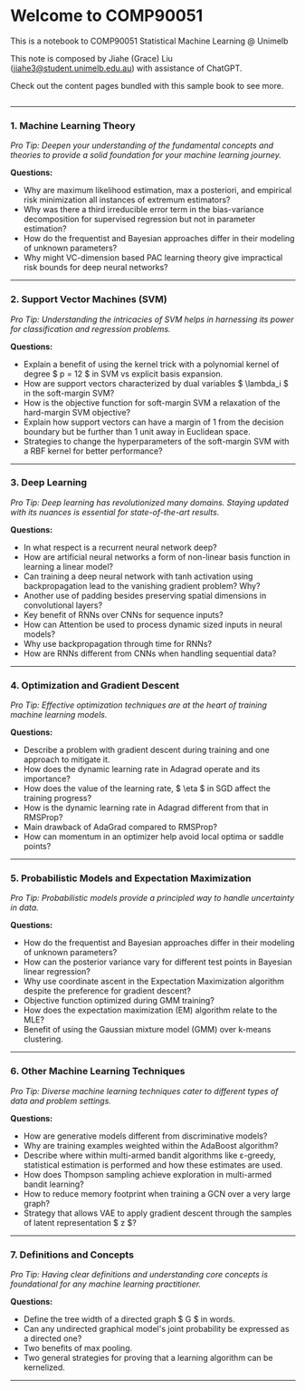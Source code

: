 # Welcome to COMP90051

This is a notebook to COMP90051 Statistical Machine Learning @ Unimelb

This note is composed by Jiahe (Grace) Liu (jiahe3@student.unimelb.edu.au) with assistance of ChatGPT.

Check out the content pages bundled with this sample book to see more.

```{tableofcontents}
```

---

### 1. **Machine Learning Theory**
*Pro Tip: Deepen your understanding of the fundamental concepts and theories to provide a solid foundation for your machine learning journey.*

**Questions:**
- Why are maximum likelihood estimation, max a posteriori, and empirical risk minimization all instances of extremum estimators?
- Why was there a third irreducible error term in the bias-variance decomposition for supervised regression but not in parameter estimation?
- How do the frequentist and Bayesian approaches differ in their modeling of unknown parameters?
- Why might VC-dimension based PAC learning theory give impractical risk bounds for deep neural networks?

---

### 2. **Support Vector Machines (SVM)**
*Pro Tip: Understanding the intricacies of SVM helps in harnessing its power for classification and regression problems.*

**Questions:**
- Explain a benefit of using the kernel trick with a polynomial kernel of degree $ p = 12 $ in SVM vs explicit basis expansion.
- How are support vectors characterized by dual variables $ \lambda_i $ in the soft-margin SVM?
- How is the objective function for soft-margin SVM a relaxation of the hard-margin SVM objective?
- Explain how support vectors can have a margin of 1 from the decision boundary but be further than 1 unit away in Euclidean space.
- Strategies to change the hyperparameters of the soft-margin SVM with a RBF kernel for better performance?

---

### 3. **Deep Learning**
*Pro Tip: Deep learning has revolutionized many domains. Staying updated with its nuances is essential for state-of-the-art results.*

**Questions:**
- In what respect is a recurrent neural network deep?
- How are artificial neural networks a form of non-linear basis function in learning a linear model?
- Can training a deep neural network with tanh activation using backpropagation lead to the vanishing gradient problem? Why?
- Another use of padding besides preserving spatial dimensions in convolutional layers?
- Key benefit of RNNs over CNNs for sequence inputs?
- How can Attention be used to process dynamic sized inputs in neural models?
- Why use backpropagation through time for RNNs?
- How are RNNs different from CNNs when handling sequential data?

---

### 4. **Optimization and Gradient Descent**
*Pro Tip: Effective optimization techniques are at the heart of training machine learning models.*

**Questions:**
- Describe a problem with gradient descent during training and one approach to mitigate it.
- How does the dynamic learning rate in Adagrad operate and its importance?
- How does the value of the learning rate, $ \eta $ in SGD affect the training progress?
- How is the dynamic learning rate in Adagrad different from that in RMSProp?
- Main drawback of AdaGrad compared to RMSProp?
- How can momentum in an optimizer help avoid local optima or saddle points?

---

### 5. **Probabilistic Models and Expectation Maximization**
*Pro Tip: Probabilistic models provide a principled way to handle uncertainty in data.*

**Questions:**
- How do the frequentist and Bayesian approaches differ in their modeling of unknown parameters?
- How can the posterior variance vary for different test points in Bayesian linear regression?
- Why use coordinate ascent in the Expectation Maximization algorithm despite the preference for gradient descent?
- Objective function optimized during GMM training?
- How does the expectation maximization (EM) algorithm relate to the MLE?
- Benefit of using the Gaussian mixture model (GMM) over k-means clustering.

---

### 6. **Other Machine Learning Techniques**
*Pro Tip: Diverse machine learning techniques cater to different types of data and problem settings.*

**Questions:**
- How are generative models different from discriminative models?
- Why are training examples weighted within the AdaBoost algorithm?
- Describe where within multi-armed bandit algorithms like ε-greedy, statistical estimation is performed and how these estimates are used.
- How does Thompson sampling achieve exploration in multi-armed bandit learning?
- How to reduce memory footprint when training a GCN over a very large graph?
- Strategy that allows VAE to apply gradient descent through the samples of latent representation $ z $?

---

### 7. **Definitions and Concepts**
*Pro Tip: Having clear definitions and understanding core concepts is foundational for any machine learning practitioner.*

**Questions:**
- Define the tree width of a directed graph $ G $ in words.
- Can any undirected graphical model's joint probability be expressed as a directed one?
- Two benefits of max pooling.
- Two general strategies for proving that a learning algorithm can be kernelized.

---
